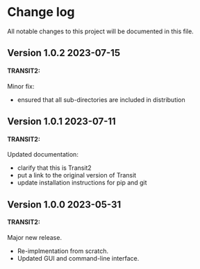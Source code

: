 # Change log

All notable changes to this project will be documented in this file.


## Version 1.0.2 2023-07-15
#### TRANSIT2:

Minor fix:
  - ensured that all sub-directories are included in distribution


## Version 1.0.1 2023-07-11
#### TRANSIT2:

Updated documentation:
  - clarify that this is Transit2
  - put a link to the original version of Transit
  - update installation instructions for pip and git


## Version 1.0.0 2023-05-31
#### TRANSIT2:

Major new release.
  - Re-implmentation from scratch.
  - Updated GUI and command-line interface.

